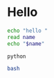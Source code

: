 # Hello

```sh {"name": "ping"}
echo "hello "
read name
echo "$name"
```

```sh {"name":"python"}
python
```

```sh {"name": "bash"}
bash
```
